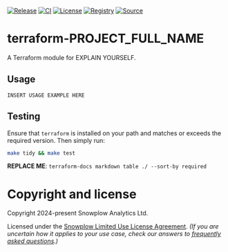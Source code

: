 [![Release][release-image]][release] [![CI][ci-image]][ci] [![License][license-image]][license] [![Registry][registry-image]][registry] [![Source][source-image]][source]

# terraform-PROJECT_FULL_NAME

A Terraform module for EXPLAIN YOURSELF.

## Usage

```hcl
INSERT USAGE EXAMPLE HERE
```

## Testing

Ensure that `terraform` is installed on your path and matches or exceeds the required version.  Then simply run:

```bash
make tidy && make test
```

__REPLACE ME__: `terraform-docs markdown table ./ --sort-by required`

# Copyright and license

Copyright 2024-present Snowplow Analytics Ltd.

Licensed under the [Snowplow Limited Use License Agreement][license]. _(If you are uncertain how it applies to your use case, check our answers to [frequently asked questions][license-faq].)_

[release]: https://github.com/snowplow-devops/terraform-PROJECT_NAME/releases/latest
[release-image]: https://img.shields.io/github/v/release/snowplow-devops/terraform-PROJECT_NAME

[ci]: https://github.com/snowplow-devops/terraform-PROJECT_NAME/actions?query=workflow%3Aci
[ci-image]: https://github.com/snowplow-devops/terraform-PROJECT_NAME/workflows/ci/badge.svg

[license]: https://docs.snowplow.io/limited-use-license-1.0/
[license-image]: https://img.shields.io/badge/license-Snowplow--Limited--Use-blue.svg?style=flat
[license-faq]: https://docs.snowplow.io/docs/contributing/limited-use-license-faq/

[registry]: https://registry.terraform.io/modules/snowplow-devops/PROJECT_NAME/PROVIDER/latest
[registry-image]: https://img.shields.io/static/v1?label=Terraform&message=Registry&color=7B42BC&logo=terraform

[source]: https://github.com/snowplow/snowplow
[source-image]: https://img.shields.io/static/v1?label=Snowplow&message=PROJECT%20NAME&color=0E9BA4&logo=GitHub
